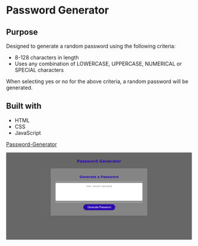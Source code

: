 # Password Generator

## Purpose
Designed to generate a random password using the following criteria:

* 8-128 characters in length
* Uses any combination of LOWERCASE, UPPERCASE, NUMERICAL or SPECIAL characters

When selecting yes or no for the above criteria, a random password will be generated.

## Built with

* HTML
* CSS
* JavaScript

[Password-Generator](https://jennyking0805.github.io/password-generator)

![](assets/images/password-generator.png)

